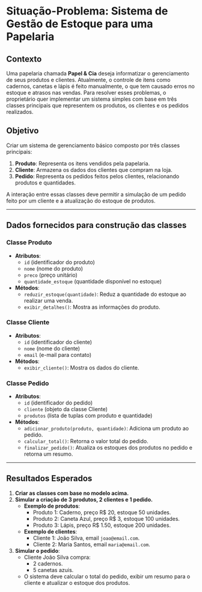 # Situação-Problema: Sistema de Gestão de Estoque para uma Papelaria

## Contexto

Uma papelaria chamada **Papel & Cia** deseja informatizar o gerenciamento de seus produtos e clientes. Atualmente, o controle de itens como cadernos, canetas e lápis é feito manualmente, o que tem causado erros no estoque e atrasos nas vendas. Para resolver esses problemas, o proprietário quer implementar um sistema simples com base em três classes principais que representem os produtos, os clientes e os pedidos realizados.

## Objetivo

Criar um sistema de gerenciamento básico composto por três classes principais:

1. **Produto**: Representa os itens vendidos pela papelaria.
2. **Cliente**: Armazena os dados dos clientes que compram na loja.
3. **Pedido**: Representa os pedidos feitos pelos clientes, relacionando produtos e quantidades.

A interação entre essas classes deve permitir a simulação de um pedido feito por um cliente e a atualização do estoque de produtos.

---

## Dados fornecidos para construção das classes

### Classe Produto

- **Atributos**:
  - `id` (identificador do produto)
  - `nome` (nome do produto)
  - `preco` (preço unitário)
  - `quantidade_estoque` (quantidade disponível no estoque)
- **Métodos**:
  - `reduzir_estoque(quantidade)`: Reduz a quantidade do estoque ao realizar uma venda.
  - `exibir_detalhes()`: Mostra as informações do produto.

### Classe Cliente

- **Atributos**:
  - `id` (identificador do cliente)
  - `nome` (nome do cliente)
  - `email` (e-mail para contato)
- **Métodos**:
  - `exibir_cliente()`: Mostra os dados do cliente.

### Classe Pedido

- **Atributos**:
  - `id` (identificador do pedido)
  - `cliente` (objeto da classe Cliente)
  - `produtos` (lista de tuplas com produto e quantidade)
- **Métodos**:
  - `adicionar_produto(produto, quantidade)`: Adiciona um produto ao pedido.
  - `calcular_total()`: Retorna o valor total do pedido.
  - `finalizar_pedido()`: Atualiza os estoques dos produtos no pedido e retorna um resumo.

---

## Resultados Esperados

1. **Criar as classes com base no modelo acima.**
2. **Simular a criação de 3 produtos, 2 clientes e 1 pedido.**
   - **Exemplo de produtos**:
     - Produto 1: Caderno, preço R$ 20, estoque 50 unidades.
     - Produto 2: Caneta Azul, preço R$ 3, estoque 100 unidades.
     - Produto 3: Lápis, preço R$ 1.50, estoque 200 unidades.
   - **Exemplo de clientes**:
     - Cliente 1: João Silva, email `joao@email.com`.
     - Cliente 2: Maria Santos, email `maria@email.com`.
3. **Simular o pedido**:
   - Cliente João Silva compra:
     - 2 cadernos.
     - 5 canetas azuis.
   - O sistema deve calcular o total do pedido, exibir um resumo para o cliente e atualizar o estoque dos produtos.
